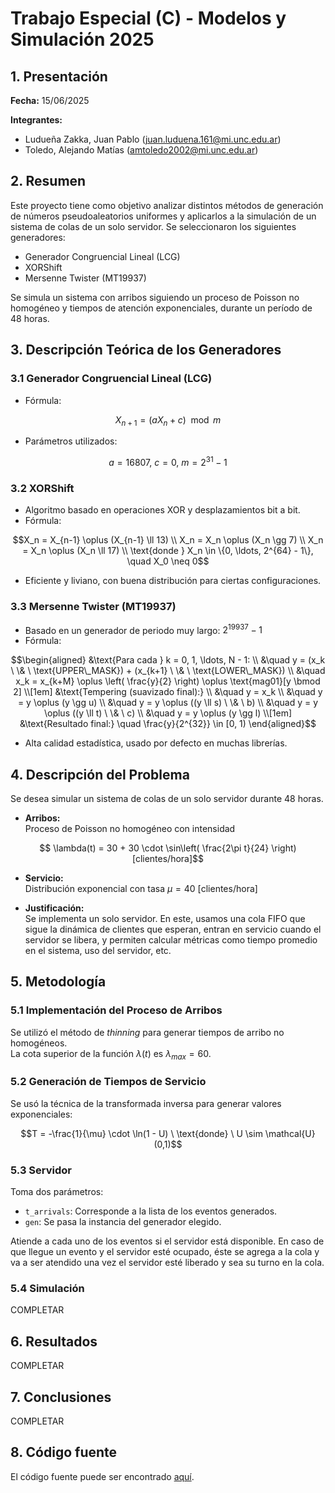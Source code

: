 # Trabajo Especial (C) - Modelos y Simulación 2025

## 1. Presentación

**Fecha:** 15/06/2025

**Integrantes:**
- Ludueña Zakka, Juan Pablo (juan.luduena.161@mi.unc.edu.ar)
- Toledo, Alejando Matías (amtoledo2002@mi.unc.edu.ar)


## 2. Resumen

Este proyecto tiene como objetivo analizar distintos métodos de generación de números pseudoaleatorios uniformes y aplicarlos a la simulación de un sistema de colas de un solo servidor. Se seleccionaron los siguientes generadores:  
- Generador Congruencial Lineal (LCG)
- XORShift
- Mersenne Twister (MT19937)  

Se simula un sistema con arribos siguiendo un proceso de Poisson no homogéneo y tiempos de atención exponenciales, durante un período de 48 horas.

## 3. Descripción Teórica de los Generadores

### 3.1 Generador Congruencial Lineal (LCG)

- Fórmula:  
```math
  X_{n+1} = (aX_n + c) \mod m
```
- Parámetros utilizados:  
```math
  a = 16807, \ c = 0, \  m = 2^{31} - 1
```
### 3.2 XORShift

- Algoritmo basado en operaciones XOR y desplazamientos bit a bit.
- Fórmula:  
```math
X_n = X_{n-1} \oplus (X_{n-1} \ll 13)  \\
X_n = X_n \oplus (X_n \gg 7)  \\
X_n = X_n \oplus (X_n \ll 17)  \\
\text{donde } X_n \in \{0, \ldots, 2^{64} - 1\}, \quad X_0 \neq 0
```

- Eficiente y liviano, con buena distribución para ciertas configuraciones.

### 3.3 Mersenne Twister (MT19937)


- Basado en un generador de periodo muy largo: $2^{19937} - 1$
- Fórmula:
```math
\begin{aligned}
&\text{Para cada } k = 0, 1, \ldots, N - 1: \\
&\quad y = (x_k \ \& \ \text{UPPER\_MASK}) + (x_{k+1} \ \& \ \text{LOWER\_MASK}) \\
&\quad x_k = x_{k+M} \oplus \left( \frac{y}{2} \right) \oplus \text{mag01}[y \bmod 2] \\[1em]

&\text{Tempering (suavizado final):} \\
&\quad y = x_k \\
&\quad y = y \oplus (y \gg u) \\
&\quad y = y \oplus ((y \ll s) \ \& \ b) \\
&\quad y = y \oplus ((y \ll t) \ \& \ c) \\
&\quad y = y \oplus (y \gg l) \\[1em]

&\text{Resultado final:} \quad \frac{y}{2^{32}} \in [0, 1)
\end{aligned}
```
- Alta calidad estadística, usado por defecto en muchas librerías.

## 4. Descripción del Problema

Se desea simular un sistema de colas de un solo servidor durante 48 horas.  

- **Arribos:**  
  Proceso de Poisson no homogéneo con intensidad  
```math
   \lambda(t) = 30 + 30 \cdot \sin\left( \frac{2\pi t}{24} \right)[clientes/hora]
```

- **Servicio:**  
  Distribución exponencial con tasa $\mu = 40$ [clientes/hora]

- **Justificación:**  
  Se implementa un solo servidor. En este, usamos una cola FIFO que sigue la dinámica de clientes que esperan, entran en servicio cuando el servidor se libera, y permiten calcular métricas como tiempo promedio en el sistema, uso del servidor, etc.

## 5. Metodología

### 5.1 Implementación del Proceso de Arribos

Se utilizó el método de *thinning* para generar tiempos de arribo no homogéneos.  
La cota superior de la función $λ(t)$ es $λ_{max} = 60$.

### 5.2 Generación de Tiempos de Servicio

Se usó la técnica de la transformada inversa para generar valores exponenciales:  
```math
T = -\frac{1}{\mu} \cdot \ln(1 - U) \ \text{donde} \ U \sim \mathcal{U}(0,1)
```

### 5.3 Servidor

Toma dos parámetros: 
- `t_arrivals`: Corresponde a la lista de los eventos generados.
- `gen`: Se pasa la instancia del generador elegido.

Atiende a cada uno de los eventos si el servidor está disponible. En caso de que llegue un evento y el servidor esté ocupado, éste se agrega a la cola y va a ser atendido una vez el servidor esté liberado y sea su turno en la cola.

### 5.4 Simulación

COMPLETAR

## 6. Resultados

COMPLETAR

## 7. Conclusiones

COMPLETAR

## 8. Código fuente

El código fuente puede ser encontrado [aquí](/Ludueña_Toledo_Trabajo_Especial_2025.ipynb).
